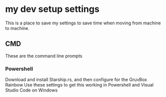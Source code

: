 # my dev setup settings
This is a place to save my settings to save time when moving from machine to machine.

## CMD 
These are the command line prompts

### Powershell
Download and install Starship.rs, and then configure for the GruvBox Rainbow
Use these settings to get this working in Powershell and Visual Studio Code on Windows

